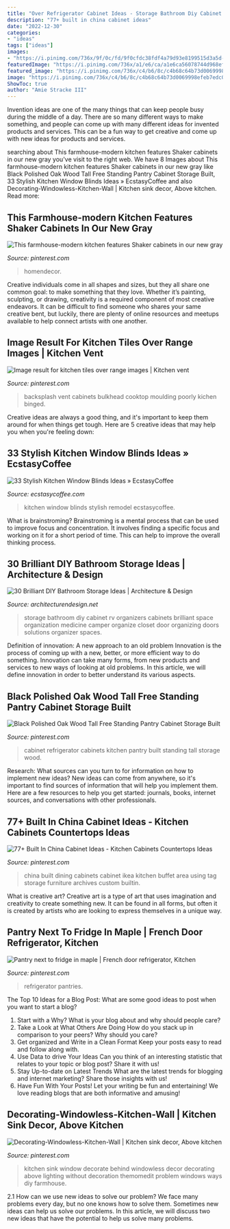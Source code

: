 ```yaml
---
title: "Over Refrigerator Cabinet Ideas - Storage Bathroom Diy Cabinet Rv Organizers Cabinets Brilliant Space Organization Medicine Camper Organize Closet Door Organizing Doors Solutions Organizer Spaces"
description: "77+ built in china cabinet ideas"
date: "2022-12-30"
categories:
- "ideas"
tags: ["ideas"]
images:
- "https://i.pinimg.com/736x/9f/0c/fd/9f0cfdc38fdf4a79d93e8199515d3a5d--pantries.jpg"
featuredImage: "https://i.pinimg.com/736x/a1/e6/ca/a1e6ca56078744d968ef578162e75dc2.jpg"
featured_image: "https://i.pinimg.com/736x/c4/b6/8c/c4b68c64b73d0069998efeb7edc0a8a0.jpg"
image: "https://i.pinimg.com/736x/c4/b6/8c/c4b68c64b73d0069998efeb7edc0a8a0.jpg"
ShowToc: true
author: "Amie Stracke III"
---
```



Invention ideas are one of the many things that can keep people busy during the middle of a day. There are so many different ways to make something, and people can come up with many different ideas for invented products and services. This can be a fun way to get creative and come up with new ideas for products and services.

	

		
searching about This farmhouse-modern kitchen features Shaker cabinets in our new gray you've visit to the right web. We have 8 Images about This farmhouse-modern kitchen features Shaker cabinets in our new gray like Black Polished Oak Wood Tall Free Standing Pantry Cabinet Storage Built, 33 Stylish Kitchen Window Blinds Ideas » EcstasyCoffee and also Decorating-Windowless-Kitchen-Wall | Kitchen sink decor, Above kitchen. Read more:
		
    
## This Farmhouse-modern Kitchen Features Shaker Cabinets In Our New Gray

<img loading=lazy src="https://i.pinimg.com/736x/0d/f1/9f/0df19f443118a9f00d4e3d74897edf1e.jpg" onerror="this.onerror=null;this.src='https://tse3.mm.bing.net/th?id=OIP.6B8AopcjR-WnW7KNWJ-pBAHaLH&amp;pid=15.1';" alt="This farmhouse-modern kitchen features Shaker cabinets in our new gray">

_Source: pinterest.com_

>homendecor. 

	

Creative individuals come in all shapes and sizes, but they all share one common goal: to make something that they love. Whether it’s painting, sculpting, or drawing, creativity is a required component of most creative endeavors. It can be difficult to find someone who shares your same creative bent, but luckily, there are plenty of online resources and meetups available to help connect artists with one another.

    
## Image Result For Kitchen Tiles Over Range Images | Kitchen Vent

<img loading=lazy src="https://i.pinimg.com/736x/21/2e/ff/212eff5e60c004f90a7a23419a71eb11.jpg" onerror="this.onerror=null;this.src='https://tse4.mm.bing.net/th?id=OIP.04O0LrB0DR7gJB8GjgtjTAHaLI&amp;pid=15.1';" alt="Image result for kitchen tiles over range images | Kitchen vent">

_Source: pinterest.com_

>backsplash vent cabinets bulkhead cooktop moulding poorly kichen binged. 

	

Creative ideas are always a good thing, and it's important to keep them around for when things get tough. Here are 5 creative ideas that may help you when you're feeling down: 

    
## 33 Stylish Kitchen Window Blinds Ideas » EcstasyCoffee

<img loading=lazy src="https://i2.wp.com/www.ecstasycoffee.com/wp-content/uploads/2016/10/Kitchen-Remodel-Ideas.jpg?resize=550%2C828" onerror="this.onerror=null;this.src='https://tse1.mm.bing.net/th?id=OIP.s1LrploSaTwLmuKlvBSy1gDHEs&amp;pid=15.1';" alt="33 Stylish Kitchen Window Blinds Ideas » EcstasyCoffee">

_Source: ecstasycoffee.com_

>kitchen window blinds stylish remodel ecstasycoffee. 

	

What is brainstroming?
Brainstroming is a mental process that can be used to improve focus and concentration. It involves finding a specific focus and working on it for a short period of time. This can help to improve the overall thinking process.

    
## 30 Brilliant DIY Bathroom Storage Ideas | Architecture &amp; Design

<img loading=lazy src="http://cdn.architecturendesign.net/wp-content/uploads/2014/08/diy-bathroom-storage-ideas-16.jpg" onerror="this.onerror=null;this.src='https://tse2.mm.bing.net/th?id=OIP.3H4YXeQaFYSxo9mt_kGydwHaJ6&amp;pid=15.1';" alt="30 Brilliant DIY Bathroom Storage Ideas | Architecture &amp; Design">

_Source: architecturendesign.net_

>storage bathroom diy cabinet rv organizers cabinets brilliant space organization medicine camper organize closet door organizing doors solutions organizer spaces. 

	

Definition of innovation: A new approach to an old problem
Innovation is the process of coming up with a new, better, or more efficient way to do something. Innovation can take many forms, from new products and services to new ways of looking at old problems. In this article, we will define innovation in order to better understand its various aspects.

    
## Black Polished Oak Wood Tall Free Standing Pantry Cabinet Storage Built

<img loading=lazy src="https://i.pinimg.com/736x/2d/92/38/2d92389dae7c0823b2c733c7827a821b--refrigerator-cabinet-built-in-refrigerator.jpg" onerror="this.onerror=null;this.src='https://tse2.mm.bing.net/th?id=OIP.rlkQW6ROeEF6BDEcv25ViAHaLH&amp;pid=15.1';" alt="Black Polished Oak Wood Tall Free Standing Pantry Cabinet Storage Built">

_Source: pinterest.com_

>cabinet refrigerator cabinets kitchen pantry built standing tall storage wood. 

	

Research: What sources can you turn to for information on how to implement new ideas?
New ideas can come from anywhere, so it's important to find sources of information that will help you implement them. Here are a few resources to help you get started: journals, books, internet sources, and conversations with other professionals.

    
## 77+ Built In China Cabinet Ideas - Kitchen Cabinets Countertops Ideas

<img loading=lazy src="https://i.pinimg.com/736x/a1/e6/ca/a1e6ca56078744d968ef578162e75dc2.jpg" onerror="this.onerror=null;this.src='https://tse3.mm.bing.net/th?id=OIP.jOiY1CC1gqopzVbO1LI_pQHaLJ&amp;pid=15.1';" alt="77+ Built In China Cabinet Ideas - Kitchen Cabinets Countertops Ideas">

_Source: pinterest.com_

>china built dining cabinets cabinet ikea kitchen buffet area using tag storage furniture archives custom builtin. 

	

What is creative art?
Creative art is a type of art that uses imagination and creativity to create something new. It can be found in all forms, but often it is created by artists who are looking to express themselves in a unique way.

    
## Pantry Next To Fridge In Maple | French Door Refrigerator, Kitchen

<img loading=lazy src="https://i.pinimg.com/736x/9f/0c/fd/9f0cfdc38fdf4a79d93e8199515d3a5d--pantries.jpg" onerror="this.onerror=null;this.src='https://tse3.mm.bing.net/th?id=OIP.KajtmSUdXV4B14QvkNjaYQHaJ3&amp;pid=15.1';" alt="Pantry next to fridge in maple | French door refrigerator, Kitchen">

_Source: pinterest.com_

>refrigerator pantries. 

	

The Top 10 Ideas for a Blog Post: What are some good ideas to post when you want to start a blog?
1. Start with a Why?
What is your blog about and why should people care? 
2. Take a Look at What Others Are Doing
How do you stack up in comparison to your peers? Why should you care? 
3. Get organized and Write in a Clean Format
Keep your posts easy to read and follow along with. 
4. Use Data to drive Your Ideas
Can you think of an interesting statistic that relates to your topic or blog post? Share it with us! 
5. Stay Up-to-date on Latest Trends
What are the latest trends for blogging and internet marketing? Share those insights with us! 
6. Have Fun With Your Posts!
Let your writing be fun and entertaining! We love reading blogs that are both informative and amusing!

    
## Decorating-Windowless-Kitchen-Wall | Kitchen Sink Decor, Above Kitchen

<img loading=lazy src="https://i.pinimg.com/736x/c4/b6/8c/c4b68c64b73d0069998efeb7edc0a8a0.jpg" onerror="this.onerror=null;this.src='https://tse1.mm.bing.net/th?id=OIP.kJ6NtYeLLcvH0WEWd1zcswHaJ3&amp;pid=15.1';" alt="Decorating-Windowless-Kitchen-Wall | Kitchen sink decor, Above kitchen">

_Source: pinterest.com_

>kitchen sink window decorate behind windowless decor decorating above lighting without decoration themomedit problem windows ways diy farmhouse. 

	

2.1 How can we use new ideas to solve our problem?
We face many problems every day, but no one knows how to solve them. Sometimes new ideas can help us solve our problems. In this article, we will discuss two new ideas that have the potential to help us solve many problems.

